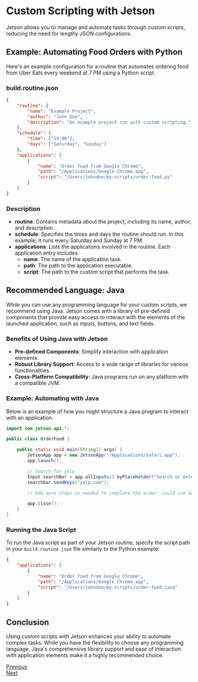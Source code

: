 # Custom Scripting with Jetson

Jetson allows you to manage and automate tasks through custom scripts, reducing the need for lengthy JSON configurations.

## Example: Automating Food Orders with Python

Here's an example configuration for a routine that automates ordering food from Uber Eats every weekend at 7 PM using a Python script.

### build.routine.json

```json
{
    "routine": {
        "name": "Example Project",
        "author": "John Doe",
        "description": "An example project run with custom scripting."
    },
    "schedule": {
        "time": ["19:00"],
        "days": ["Saturday", "Sunday"]
    },
    "applications": [
        {
            "name": "Order food from Google Chrome",
            "path": "/Applications/Google Chrome.app",
            "script": "/Users/johndoe/my-scripts/order-food.py"
        }
    ]
}
```

### Description

- **routine**: Contains metadata about the project, including its name, author, and description.
- **schedule**: Specifies the times and days the routine should run. In this example, it runs every Saturday and Sunday at 7 PM.
- **applications**: Lists the applications involved in the routine. Each application entry includes:
  - **name**: The name of the application task.
  - **path**: The path to the application executable.
  - **script**: The path to the custom script that performs the task.

## Recommended Language: Java

While you can use any programming language for your custom scripts, we recommend using Java. Jetson comes with a library of pre-defined components that provide easy access to interact with the elements of the launched application, such as inputs, buttons, and text fields.

### Benefits of Using Java with Jetson

- **Pre-defined Components**: Simplify interaction with application elements.
- **Robust Library Support**: Access to a wide range of libraries for various functionalities.
- **Cross-Platform Compatibility**: Java programs run on any platform with a compatible JVM.

### Example: Automating with Java

Below is an example of how you might structure a Java program to interact with an application.

```java
import com.jetson.api.*;

public class OrderFood {

    public static void main(String[] args) {
        JetsonApp app = new JetsonApp("/Applications/Safari.app");
        app.launch();

        // Search for yelp
        Input searchBar = app.allInputs().byPlaceholder("Search or enter website name");
        searchbar.sendKeys("yelp.com");

        // Add more steps as needed to complete the order: could use Selenium

        app.close();
    }
}
```

### Running the Java Script

To run the Java script as part of your Jetson routine, specify the script path in your `build.routine.json` file similarly to the Python example:

```json
{
    "applications": [
        {
            "name": "Order food from Google Chrome",
            "path": "/Applications/Google Chrome.app",
            "script": "/Users/johndoe/my-scripts/order-food.java"
        }
    ]
}
```

## Conclusion

Using custom scripts with Jetson enhances your ability to automate complex tasks. While you have the flexibility to choose any programming language, Java's comprehensive library support and ease of interaction with application elements make it a highly recommended choice.

[Previous](../core/launching-apps.md)<br>
[Next](getting-app-info.md)